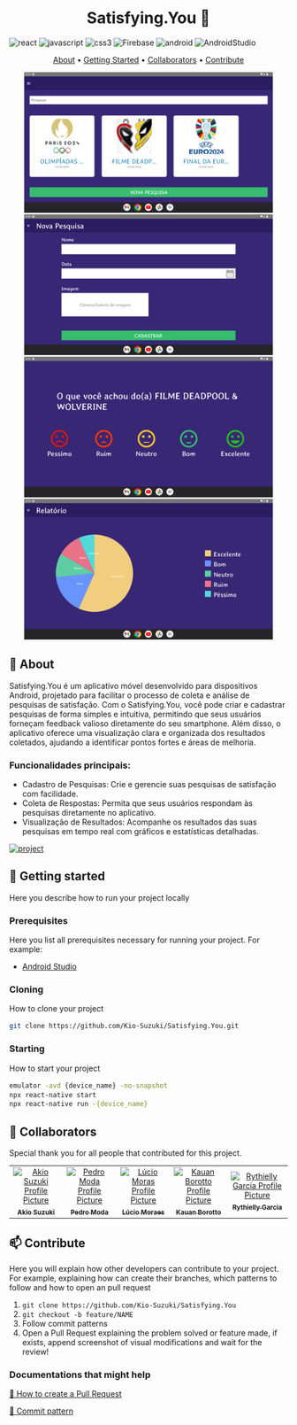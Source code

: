 [React Native]: https://img.shields.io/badge/react_native-%2320232a.svg?style=for-the-badge&logo=react&logoColor=%2361DAFB
[JavaScript]: https://img.shields.io/badge/javascript-%23323330.svg?style=for-the-badge&logo=javascript&logoColor=%23F7DF1E
[CSS3]: https://img.shields.io/badge/css3-%231572B6.svg?style=for-the-badge&logo=css3&logoColor=white
[Android]: https://img.shields.io/badge/Android-3DDC84?style=for-the-badge&logo=android&logoColor=white
[Android Studio]: https://img.shields.io/badge/android%20studio-346ac1?style=for-the-badge&logo=android%20studio&logoColor=white
[Firebase]: https://img.shields.io/badge/firebase-a08021?style=for-the-badge&logo=firebase&logoColor=ffcd34


[JAVASCRIPT__BADGE]: https://img.shields.io/badge/Javascript-000?style=for-the-badge&logo=javascript

[PROJECT__BADGE]: https://img.shields.io/badge/📱Visit_this_project-000?style=for-the-badge&logo=project
[PROJECT__URL]: https://github.com/Kio-Suzuki/Satisfying.You

<h1 align="center" style="font-weight: bold;">Satisfying.You 📱</h1>

![react][React Native]
![javascript][JavaScript]
![css3][CSS3]
![Firebase][Firebase]
![android][Android]
![AndroidStudio][Android Studio]

<p align="center">
 <a href="#about">About</a> • 
 <a href="#started">Getting Started</a> •
 <a href="#colab">Collaborators</a> •
 <a href="#contribute">Contribute</a>
</p>


<p align="center">
    <img src="https://github.com/Kio-Suzuki/Satisfying.You/blob/main/assets/images/home.png?raw=true" width="450px">
    <img src="https://github.com/Kio-Suzuki/Satisfying.You/blob/main/assets/images/criar.png?raw=true" width="450px">
    <img src="https://github.com/Kio-Suzuki/Satisfying.You/blob/main/assets/images/coleta.png?raw=true" width="450px">
    <img src="https://github.com/Kio-Suzuki/Satisfying.You/blob/main/assets/images/relatorio.png?raw=true" width="450px">
</p>

<h2 id="started">📌 About</h2>

Satisfying.You é um aplicativo móvel desenvolvido para dispositivos Android, projetado para facilitar o processo de coleta e análise de pesquisas de satisfação. Com o Satisfying.You, você pode criar e cadastrar pesquisas de forma simples e intuitiva, permitindo que seus usuários forneçam feedback valioso diretamente do seu smartphone. Além disso, o aplicativo oferece uma visualização clara e organizada dos resultados coletados, ajudando a identificar pontos fortes e áreas de melhoria.

<h3>Funcionalidades principais:</h3>

- Cadastro de Pesquisas: Crie e gerencie suas pesquisas de satisfação com facilidade.
- Coleta de Respostas: Permita que seus usuários respondam às pesquisas diretamente no aplicativo.
- Visualização de Resultados: Acompanhe os resultados das suas pesquisas em tempo real com gráficos e estatísticas detalhadas.

[![project][PROJECT__BADGE]][PROJECT__URL]

<h2 id="started">🚀 Getting started</h2>

Here you describe how to run your project locally

<h3>Prerequisites</h3>

Here you list all prerequisites necessary for running your project. For example:

- [Android Studio](https://developer.android.com/)

<h3>Cloning</h3>

How to clone your project

```bash
git clone https://github.com/Kio-Suzuki/Satisfying.You.git
```

<h3>Starting</h3>

How to start your project

```bash
emulator -avd {device_name} -no-snapshot
npx react-native start
npx react-native run -{device_name}
```

<h2 id="colab">🤝 Collaborators</h2>

Special thank you for all people that contributed for this project.

<table>
  <tr>
   <td align="center">
      <a href="https://github.com/Kio-Suzuki">
        <img src="https://avatars.githubusercontent.com/u/116661015?v=4" width="100px;" alt="Akio Suzuki Profile Picture"/><br>
        <sub>
          <b>Akio Suzuki</b>
        </sub>
      </a>
    </td>
    <td align="center">
      <a href="https://github.com/pedrohcmoda">
        <img src="https://avatars.githubusercontent.com/u/100807308?v=4" width="100px;" alt="Pedro Moda Profile Picture"/><br>
        <sub>
          <b>Pedro Moda</b>
        </sub>
      </a>
    </td>
    <td align="center">
      <a href="https://github.com/lluciomoraesUTF">
        <img src="https://avatars.githubusercontent.com/u/114965759?v=4" width="100px;" alt="Lúcio Moras Profile Picture"/><br>
        <sub>
          <b>Lúcio Moraes</b>
        </sub>
      </a>
    </td>
   <td align="center">
      <a href="https://github.com/kauanbrt">
        <img src="https://avatars.githubusercontent.com/u/78911423?v=4" width="100px;" alt="Kauan Borotto Profile Picture"/><br>
        <sub>
          <b>Kauan Borotto</b>
        </sub>
      </a>
    </td>
     <td align="center">
      <a href="https://github.com/rthll">
        <img src="https://avatars.githubusercontent.com/u/139305731?v=4" width="100px;" alt="Rythielly Garcia Profile Picture"/><br>
        <sub>
          <b>Rythielly Garcia</b>
        </sub>
      </a>
    </td>
  </tr>
</table>

<h2 id="contribute">📫 Contribute</h2>

Here you will explain how other developers can contribute to your project. For example, explaining how can create their branches, which patterns to follow and how to open an pull request

1. `git clone https://github.com/Kio-Suzuki/Satisfying.You`
2. `git checkout -b feature/NAME`
3. Follow commit patterns
4. Open a Pull Request explaining the problem solved or feature made, if exists, append screenshot of visual modifications and wait for the review!

<h3>Documentations that might help</h3>

[📝 How to create a Pull Request](https://www.atlassian.com/br/git/tutorials/making-a-pull-request)

[💾 Commit pattern](https://gist.github.com/joshbuchea/6f47e86d2510bce28f8e7f42ae84c716)
